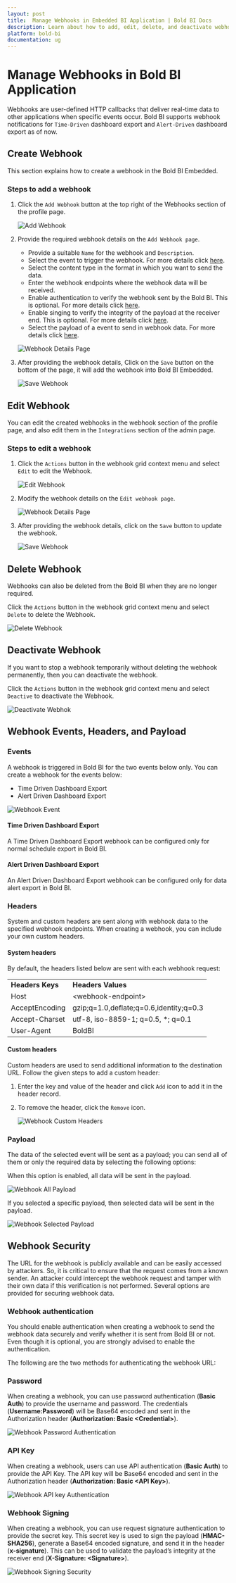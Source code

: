```yaml
---
layout: post
title:  Manage Webhooks in Embedded BI Application | Bold BI Docs
description: Learn about how to add, edit, delete, and deactivate webhooks in Bold BI application. Also learn about webhook payloads, events, headers, and security features.
platform: bold-bi
documentation: ug
---
```


# Manage Webhooks in Bold BI Application 

Webhooks are user-defined HTTP callbacks that deliver real-time data to other applications when specific events occur. Bold BI supports webhook notifications for `Time-Driven` dashboard export and `Alert-Driven` dashboard export as of now.

## Create Webhook

This section explains how to create a webhook in the Bold BI Embedded.

### Steps to add a webhook

1. Click the `Add Webhook` button at the top right of the Webhooks section of the profile page.

	![Add Webhook](/bold-bi-docs/static/assets/embedded/webhook/images/add-webhook.png)
	
2. Provide the required webhook details on the `Add Webhook page`.

   * Provide a suitable `Name` for the webhook and `Description`.
   * Select the event to trigger the webhook. For more details click [here](/embedded-bi/webhook/#events).
   * Select the content type in the format in which you want to send the data.
   * Enter the webhook endpoints where the webhook data will be received.
   * Enable authentication to verify the webhook sent by the Bold BI. This is optional. For more details click [here](/embedded-bi/webhook/#webhook-authentication).
   * Enable singing to verify the integrity of the payload at the receiver end. This is optional. For more details click [here](/embedded-bi/webhook/#webhook-signing).
   * Select the payload of a event to send in webhook data. For more details click [here](/embedded-bi/webhook/#payload).

	![Webhook Details Page](/bold-bi-docs/static/assets/embedded/webhook/images/webhook-details-page.png)

3. After providing the webhook details, Click on the `Save` button on the bottom of the page, it will add the webhook into Bold BI Embedded.

    ![Save Webhook](/bold-bi-docs/static/assets/embedded/webhook/images/save-webhook.png)

## Edit Webhook

You can edit the created webhooks in the webhook section of the profile page, and also edit them in the `Integrations` section of the admin page.

### Steps to edit a webhook

1. Click the `Actions` button in the webhook grid context menu and select `Edit` to edit the Webhook.

	![Edit Webhook](/bold-bi-docs/static/assets/embedded/webhook/images/edit-webhook.png)
	
2. Modify the webhook details on the `Edit webhook page`.

   ![Webhook Details Page](/bold-bi-docs/static/assets/embedded/webhook/images/webhook-details-page.png)
	
3. After providing the webhook details, click on the `Save` button to update the webhook.

    ![Save Webhook](/bold-bi-docs/static/assets/embedded/webhook/images/save-webhook.png)

## Delete Webhook

Webhooks can also be deleted from the Bold BI when they are no longer required.

Click the `Actions` button in the webhook grid context menu and select `Delete` to delete the Webhook.

![Delete Webhook](/bold-bi-docs/static/assets/embedded/webhook/images/delete-webhook.png)

## Deactivate Webhook

If you want to stop a webhook temporarily without deleting the webhook permanently, then you can deactivate the webhook.

Click the `Actions` button in the webhook grid context menu and select `Deactive` to deactivate the Webhook.

![Deactivate Webhok](/bold-bi-docs/static/assets/embedded/webhook/images/deactivate-webhook.png)

## Webhook Events, Headers, and Payload 

### Events

A webhook is triggered in Bold BI for the two events below only. You can create a webhook for the events below:
   * Time Driven Dashboard Export
   * Alert Driven Dashboard Export
	
   ![Webhook Event](/bold-bi-docs/static/assets/embedded/webhook/images/webhook-event.png)
#### Time Driven Dashboard Export

A Time Driven Dashboard Export webhook can be configured only for normal schedule export in Bold BI.

#### Alert Driven Dashboard Export

An Alert Driven Dashboard Export webhook can be configured only for data alert export in Bold BI.

### Headers

System and custom headers are sent along with webhook data to the specified webhook endpoints. When creating a webhook, you can include your own custom headers.

#### System headers

By default, the headers listed below are sent with each webhook request:

<table>
<tr>
<td><strong>Headers Keys</td>
<td><strong>Headers Values</td>
</tr>

<tr>
<td>Host</td>
<td>&lt;webhook-endpoint&gt;</td>
</tr>

<tr>
<td>AcceptEncoding</td>
<td>gzip;q=1.0,deflate;q=0.6,identity;q=0.3</td>
</tr>

<tr>
<td>Accept-Charset</td>
<td>utf-8, iso-8859-1; q=0.5, *; q=0.1</td>
</tr>

<tr>
<td>User-Agent</td>
<td>BoldBI</td>
</tr>
</table>

#### Custom headers

Custom headers are used to send additional information to the destination URL. Follow the given steps to add a custom header:
1. Enter the key and value of the header and click `Add` icon to add it in the header record.

2. To remove the header, click the `Remove` icon.

   ![Webhook Custom Headers](/bold-bi-docs/static/assets/embedded/webhook/images/webhook-custom-headers.png)

### Payload

The data of the selected event will be sent as a payload; you can send all of them or only the required data by selecting the following options:

When this option is enabled, all data will be sent in the payload.

![Webhook All Payload](/bold-bi-docs/static/assets/embedded/webhook/images/webhook-payload-all.png)

If you selected a specific payload, then selected data will be sent in the payload.

![Webhook Selected Payload](/bold-bi-docs/static/assets/embedded/webhook/images/webhook-selected-payload.png)

## Webhook Security

The URL for the webhook is publicly available and can be easily accessed by attackers. So, it is critical to ensure that the request comes from a known sender. An attacker could intercept the webhook request and tamper with their own data if this verification is not performed. Several options are provided for securing webhook data.

### Webhook authentication

You should enable authentication when creating a webhook to send the webhook data securely and verify whether it is sent from Bold BI or not. Even though it is optional, you are strongly advised to enable the authentication.

The following are the two methods for authenticating the webhook URL:

### Password

When creating a webhook, you can use password authentication (**Basic Auth**) to provide the username and password. The credentials (**Username:Password**) will be Base64 encoded and sent in the Authorization header (**Authorization: Basic <Credential\>**).

![Webhook Password Authentication](/bold-bi-docs/static/assets/embedded/webhook/images/webhook-password-authentication.png)

### API Key

When creating a webhook, users can use API authentication (**Basic Auth**) to provide the API Key. The API key will be Base64 encoded and sent in the Authorization header (**Authorization: Basic <API Key\>**).

![Webhook API key Authentication](/bold-bi-docs/static/assets/embedded/webhook/images/webhook-apikey-authentication.png)

### Webhook Signing

When creating a webhook, you can use request signature authentication to provide the secret key. This secret key is used to sign the payload (**HMAC-SHA256**), generate a Base64 encoded signature, and send it in the header (**x-signature**). This can be used to validate the payload’s integrity at the receiver end (**X-Signature: <Signature\>**).

![Webhook Signing Security](/bold-bi-docs/static/assets/embedded/webhook/images/webhook-signing-security.png)